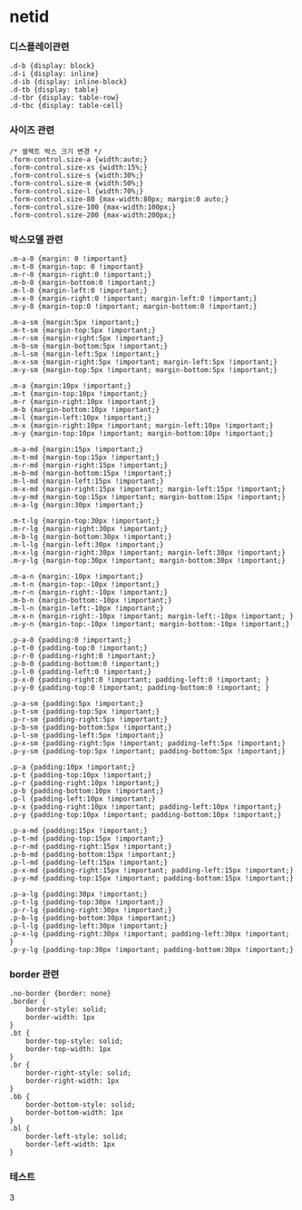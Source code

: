 # netid 

### 디스플레이관련 

	.d-b {display: block}
	.d-i {display: inline}
	.d-ib {display: inline-block}
	.d-tb {display: table}
	.d-tbr {display: table-row}
	.d-tbc {display: table-cell}

### 사이즈 관련

	/* 셀렉트 박스 크기 변경 */
	.form-control.size-a {width:auto;}
	.form-control.size-xs {width:15%;}
	.form-control.size-s {width:30%;}
	.form-control.size-m {width:50%;}
	.form-control.size-l {width:70%;}
	.form-control.size-80 {max-width:80px; margin:0 auto;}
	.form-control.size-100 {max-width:100px;}
	.form-control.size-200 {max-width:200px;}

### 박스모델 관련

	.m-a-0 {margin: 0 !important}
	.m-t-0 {margin-top: 0 !important}
	.m-r-0 {margin-right:0 !important;}
	.m-b-0 {margin-bottom:0 !important;}
	.m-l-0 {margin-left:0 !important;}
	.m-x-0 {margin-right:0 !important; margin-left:0 !important;}
	.m-y-0 {margin-top:0 !important; margin-bottom:0 !important;}

	.m-a-sm {margin:5px !important;}
	.m-t-sm {margin-top:5px !important;}
	.m-r-sm {margin-right:5px !important;}
	.m-b-sm {margin-bottom:5px !important;}
	.m-l-sm {margin-left:5px !important;}
	.m-x-sm {margin-right:5px !important; margin-left:5px !important;}
	.m-y-sm {margin-top:5px !important; margin-bottom:5px !important;}

	.m-a {margin:10px !important;}
	.m-t {margin-top:10px !important;}
	.m-r {margin-right:10px !important;}
	.m-b {margin-bottom:10px !important;}
	.m-l {margin-left:10px !important;}
	.m-x {margin-right:10px !important; margin-left:10px !important;}
	.m-y {margin-top:10px !important; margin-bottom:10px !important;}

	.m-a-md {margin:15px !important;}
	.m-t-md {margin-top:15px !important;}
	.m-r-md {margin-right:15px !important;}
	.m-b-md {margin-bottom:15px !important;}
	.m-l-md {margin-left:15px !important;}
	.m-x-md {margin-right:15px !important; margin-left:15px !important;}
	.m-y-md {margin-top:15px !important; margin-bottom:15px !important;}
	.m-a-lg {margin:30px !important;}

	.m-t-lg {margin-top:30px !important;}
	.m-r-lg {margin-right:30px !important;}
	.m-b-lg {margin-bottom:30px !important;}
	.m-l-lg {margin-left:30px !important;}
	.m-x-lg {margin-right:30px !important; margin-left:30px !important;}
	.m-y-lg {margin-top:30px !important; margin-bottom:30px !important;}

	.m-a-n {margin:-10px !important;}
	.m-t-n {margin-top:-10px !important;}
	.m-r-n {margin-right:-10px !important;}
	.m-b-n {margin-bottom:-10px !important;}
	.m-l-n {margin-left:-10px !important;}
	.m-x-n {margin-right:-10px !important; margin-left:-10px !important; }
	.m-y-n {margin-top:-10px !important; margin-bottom:-10px !important;}

	.p-a-0 {padding:0 !important;}
	.p-t-0 {padding-top:0 !important;}
	.p-r-0 {padding-right:0 !important;}
	.p-b-0 {padding-bottom:0 !important;}
	.p-l-0 {padding-left:0 !important;}
	.p-x-0 {padding-right:0 !important; padding-left:0 !important; }
	.p-y-0 {padding-top:0 !important; padding-bottom:0 !important; }

	.p-a-sm {padding:5px !important;}
	.p-t-sm {padding-top:5px !important;}
	.p-r-sm {padding-right:5px !important;}
	.p-b-sm {padding-bottom:5px !important;}
	.p-l-sm {padding-left:5px !important;}
	.p-x-sm {padding-right:5px !important; padding-left:5px !important;}
	.p-y-sm {padding-top:5px !important; padding-bottom:5px !important;}

	.p-a {padding:10px !important;}
	.p-t {padding-top:10px !important;}
	.p-r {padding-right:10px !important;}
	.p-b {padding-bottom:10px !important;}
	.p-l {padding-left:10px !important;}
	.p-x {padding-right:10px !important; padding-left:10px !important;}
	.p-y {padding-top:10px !important; padding-bottom:10px !important;}

	.p-a-md {padding:15px !important;}
	.p-t-md {padding-top:15px !important;}
	.p-r-md {padding-right:15px !important;}
	.p-b-md {padding-bottom:15px !important;}
	.p-l-md {padding-left:15px !important;}
	.p-x-md {padding-right:15px !important; padding-left:15px !important;}
	.p-y-md {padding-top:15px !important; padding-bottom:15px !important;}

	.p-a-lg {padding:30px !important;}
	.p-t-lg {padding-top:30px !important;}
	.p-r-lg {padding-right:30px !important;}
	.p-b-lg {padding-bottom:30px !important;}
	.p-l-lg {padding-left:30px !important;}
	.p-x-lg {padding-right:30px !important; padding-left:30px !important; }
	.p-y-lg {padding-top:30px !important; padding-bottom:30px !important;}



### border 관련

	.no-border {border: none}
	.border {
		border-style: solid;
		border-width: 1px
	}
	.bt {
		border-top-style: solid;
		border-top-width: 1px
	}
	.br {
		border-right-style: solid;
		border-right-width: 1px
	}
	.bb {
		border-bottom-style: solid;
		border-bottom-width: 1px
	}
	.bl {
		border-left-style: solid;
		border-left-width: 1px
	}

### 테스트
3